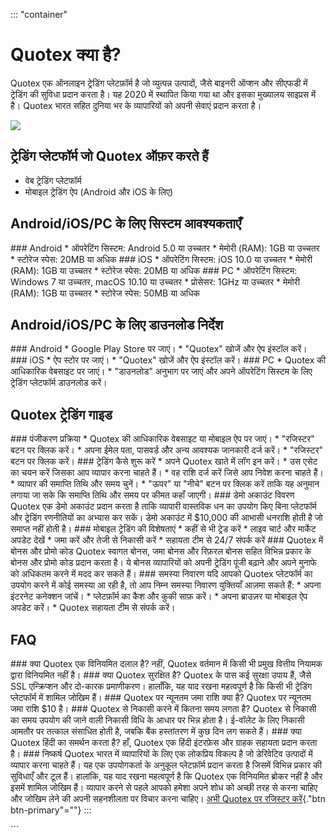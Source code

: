 ::: \"container\"
# Quotex क्या है?

Quotex एक ऑनलाइन ट्रेडिंग प्लेटफ़ॉर्म है जो व्युत्पन्न उत्पादों, जैसे बाइनरी ऑप्शन और
सीएफडी में ट्रेडिंग की सुविधा प्रदान करता है। यह 2020 में स्थापित किया गया था और
इसका मुख्यालय साइप्रस में है। Quotex भारत सहित दुनिया भर के व्यापारियों को अपनी
सेवाएं प्रदान करता है।

[![](https://static.quotex.io/files/4_en/300_250.jpg)](https://traff.sbs/brokerqxlid)

## ट्रेडिंग प्लेटफॉर्म जो Quotex ऑफ़र करते हैं

-   वेब ट्रेडिंग प्लेटफॉर्म
-   मोबाइल ट्रेडिंग ऐप (Android और iOS के लिए)

## Android/iOS/PC के लिए सिस्टम आवश्यकताएँ

\### Android \* ऑपरेटिंग सिस्टम: Android 5.0 या उच्चतर \* मेमोरी (RAM): 1GB
या उच्चतर \* स्टोरेज स्पेस: 20MB या अधिक \### iOS \* ऑपरेटिंग सिस्टम: iOS 10.0
या उच्चतर \* मेमोरी (RAM): 1GB या उच्चतर \* स्टोरेज स्पेस: 20MB या अधिक \### PC
\* ऑपरेटिंग सिस्टम: Windows 7 या उच्चतर, macOS 10.10 या उच्चतर \* प्रोसेसर:
1GHz या उच्चतर \* मेमोरी (RAM): 1GB या उच्चतर \* स्टोरेज स्पेस: 50MB या अधिक

## Android/iOS/PC के लिए डाउनलोड निर्देश

\### Android \* Google Play Store पर जाएं। \* "Quotex" खोजें और ऐप
इंस्टॉल करें। \### iOS \* ऐप स्टोर पर जाएं। \* "Quotex" खोजें और ऐप इंस्टॉल
करें। \### PC \* Quotex की आधिकारिक वेबसाइट पर जाएं। \* "डाउनलोड"
अनुभाग पर जाएं और अपने ऑपरेटिंग सिस्टम के लिए ट्रेडिंग प्लेटफॉर्म डाउनलोड करें।

## Quotex ट्रेडिंग गाइड

\### पंजीकरण प्रक्रिया \* Quotex की आधिकारिक वेबसाइट या मोबाइल ऐप पर जाएं। \*
"रजिस्टर" बटन पर क्लिक करें। \* अपना ईमेल पता, पासवर्ड और अन्य आवश्यक
जानकारी दर्ज करें। \* "रजिस्टर" बटन पर क्लिक करें। \### ट्रेडिंग कैसे शुरू करें \*
अपने Quotex खाते में लॉग इन करें। \* उस एसेट का चयन करें जिसका आप व्यापार करना
चाहते हैं। \* वह राशि दर्ज करें जिसे आप निवेश करना चाहते हैं। \* व्यापार की समाप्ति
तिथि और समय चुनें। \* "ऊपर" या "नीचे" बटन पर क्लिक करें ताकि यह
अनुमान लगाया जा सके कि समाप्ति तिथि और समय पर कीमत कहाँ जाएगी। \### डेमो
अकाउंट विवरण Quotex एक डेमो अकाउंट प्रदान करता है ताकि व्यापारी वास्तविक धन का
उपयोग किए बिना प्लेटफॉर्म और ट्रेडिंग रणनीतियों का अभ्यास कर सकें। डेमो अकाउंट में
\$10,000 की आभासी धनराशि होती है जो समाप्त नहीं होती है। \### मोबाइल ट्रेडिंग
की विशेषताएं \* कहीं से भी ट्रेड करें \* लाइव चार्ट और मार्केट अपडेट देखें \* जमा करें और
तेजी से निकासी करें \* सहायता टीम से 24/7 संपर्क करें \### Quotex में बोनस और प्रोमो
कोड Quotex स्वागत बोनस, जमा बोनस और रिफ़रल बोनस सहित विभिन्न प्रकार के बोनस
और प्रोमो कोड प्रदान करता है। ये बोनस व्यापारियों को अपनी ट्रेडिंग पूंजी बढ़ाने और
अपने मुनाफे को अधिकतम करने में मदद कर सकते हैं। \### समस्या निवारण यदि आपको Quotex
प्लेटफॉर्म का उपयोग करने में कोई समस्या आ रही है, तो आप निम्न समस्या निवारण युक्तियाँ
आज़मा सकते हैं: \* अपना इंटरनेट कनेक्शन जांचें। \* प्लेटफ़ॉर्म का कैश और कुकी साफ़ करें। \*
अपना ब्राउज़र या मोबाइल ऐप अपडेट करें। \* Quotex सहायता टीम से संपर्क करें।

## FAQ

\### क्या Quotex एक विनियमित दलाल है? नहीं, Quotex वर्तमान में किसी भी प्रमुख
वित्तीय नियामक द्वारा विनियमित नहीं है। \### क्या Quotex सुरक्षित है? Quotex के
पास कई सुरक्षा उपाय हैं, जैसे SSL एन्क्रिप्शन और दो-कारक प्रमाणीकरण। हालाँकि, यह
याद रखना महत्वपूर्ण है कि किसी भी ट्रेडिंग प्लेटफॉर्म में शामिल जोखिम हैं। \### Quotex
पर न्यूनतम जमा राशि क्या है? Quotex पर न्यूनतम जमा राशि \$10 है। \### Quotex से
निकासी करने में कितना समय लगता है? Quotex से निकासी का समय उपयोग की जाने वाली
निकासी विधि के आधार पर भिन्न होता है। ई-वॉलेट के लिए निकासी आमतौर पर तत्काल
संसाधित होती है, जबकि बैंक हस्तांतरण में कुछ दिन लग सकते हैं। \### क्या Quotex हिंदी
का समर्थन करता है? हाँ, Quotex एक हिंदी इंटरफ़ेस और ग्राहक सहायता प्रदान करता है।
\### निष्कर्ष Quotex भारत में व्यापारियों के लिए एक लोकप्रिय विकल्प है जो डेरिवेटिव
उत्पादों में व्यापार करना चाहते हैं। यह एक उपयोगकर्ता के अनुकूल प्लेटफ़ॉर्म प्रदान करता है
जिसमें विभिन्न प्रकार की सुविधाएँ और टूल हैं। हालांकि, यह याद रखना महत्वपूर्ण है कि
Quotex एक विनियमित ब्रोकर नहीं है और इसमें शामिल जोखिम हैं। व्यापार करने से पहले
आपको हमेशा अपने शोध को अच्छी तरह से करना चाहिए और जोखिम लेने की अपनी सहनशीलता
पर विचार करना चाहिए। [अभी Quotex पर रजिस्टर
करें](\%22https://traff.sbs/brokerqxsignup\%22){."btn
btn-primary"=""}
:::

\`\`\`

